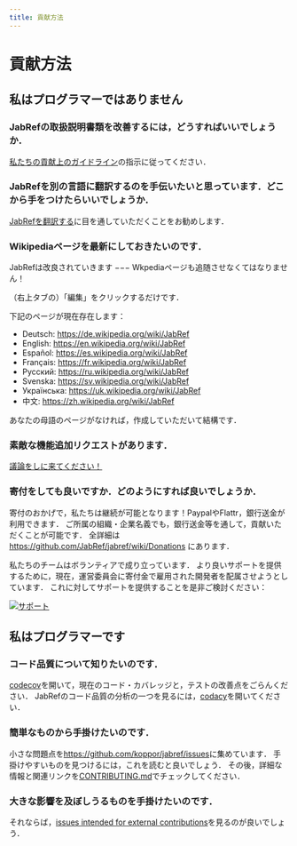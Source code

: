 ```yaml
---
title: 貢献方法
---
```


# 貢献方法

## 私はプログラマーではありません

### JabRefの取扱説明書類を改善するには，どうすればいいでしょうか．

[私たちの貢献上のガイドライン](https://github.com/JabRef/help.jabref.org/blob/gh-pages/CONTRIBUTING.md)の指示に従ってください．

### JabRefを別の言語に翻訳するのを手伝いたいと思っています．どこから手をつけたらいいでしょうか．

[JabRefを翻訳する](TranslatingGUI)に目を通していただくことをお勧めします．

### Wikipediaページを最新にしておきたいのです．

JabRefは改良されていきます −−− Wkpediaページも追随させなくてはなりません！

（右上タブの）「編集」をクリックするだけです．

下記のページが現在存在します：

- Deutsch: https://de.wikipedia.org/wiki/JabRef
- English: https://en.wikipedia.org/wiki/JabRef
- Español: https://es.wikipedia.org/wiki/JabRef
- Français: https://fr.wikipedia.org/wiki/JabRef
- Русский: https://ru.wikipedia.org/wiki/JabRef
- Svenska: https://sv.wikipedia.org/wiki/JabRef
- Українська: https://uk.wikipedia.org/wiki/JabRef
- 中文: https://zh.wikipedia.org/wiki/JabRef

あなたの母語のページがなければ，作成していただいて結構です．


### 素敵な機能追加リクエストがあります．

[議論をしに来てください！](http://discourse.jabref.org/)


### 寄付をしても良いですか．どのようにすれば良いでしょうか．

寄付のおかげで，私たちは継続が可能となります！PaypalやFlattr，銀行送金が利用できます．
ご所属の組織・企業名義でも，銀行送金等を通して，貢献いただくことが可能です．
全詳細は <https://github.com/JabRef/jabref/wiki/Donations> にあります．

私たちのチームはボランティアで成り立っています．
より良いサポートを提供するために，現在，運営委員会に寄付金で雇用された開発者を配属させようとしています．
これに対してサポートを提供することを是非ご検討ください：

[![サポート](https://supporterhq.com/api/b/8rzilokn64agwryeus1y17b0r/JabRef)](https://supporterhq.com/support/8rzilokn64agwryeus1y17b0r/JabRef)


## 私はプログラマーです


### コード品質について知りたいのです．

[codecov](https://codecov.io/github/JabRef/jabref)を開いて，現在のコード・カバレッジと，テストの改善点をごらんください．
JabRefのコード品質の分析の一つを見るには，[codacy](https://www.codacy.com/app/simonharrer/jabref/dashboard)を開いてください．


### 簡単なものから手掛けたいのです．

小さな問題点を<https://github.com/koppor/jabref/issues>に集めています．
手掛けやすいものを見つけるには，これを読むと良いでしょう．
その後，詳細な情報と関連リンクを[CONTRIBUTING.md](https://github.com/JabRef/jabref/blob/master/CONTRIBUTING.md)でチェックしてください．


### 大きな影響を及ぼしうるものを手掛けたいのです．

それならば，[issues intended for external contributions](https://github.com/JabRef/jabref/labels/asking-for-a-pull-request)を見るのが良いでしょう．
